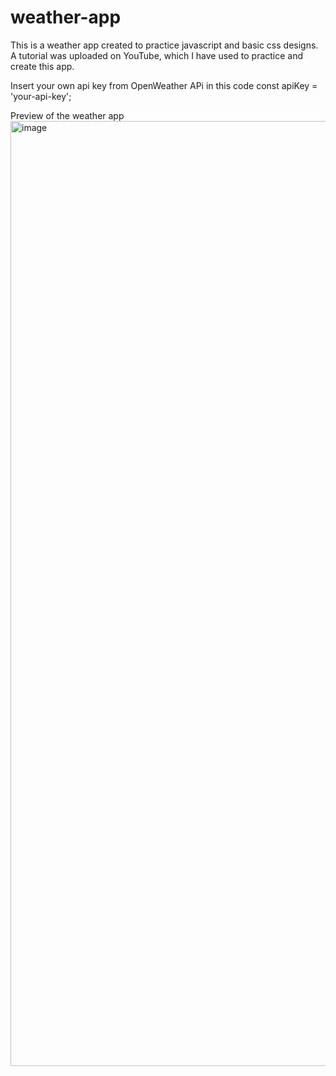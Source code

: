 # weather-app
This is a weather app created to practice javascript and basic css designs. A tutorial was uploaded on YouTube, which I have used to practice and create this app. 

Insert your own api key from OpenWeather APi in this code
const apiKey = 'your-api-key';

Preview of the weather app
<img width="1512" alt="image" src="https://github.com/yashkapoor71/weather-app/assets/113561170/23d5810a-ff0c-43b9-84f0-c508c4c9be92">


